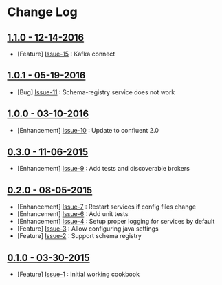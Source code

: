 Change Log
==========

[1.1.0 - 12-14-2016](https://github.com/bbaugher/confluent/issues?milestone=6&state=closed)
-------------------------------------------------------------------------------------------

  * [Feature] [Issue-15](https://github.com/bbaugher/confluent/issues/15) : Kafka connect

[1.0.1 - 05-19-2016](https://github.com/bbaugher/confluent/issues?milestone=5&state=closed)
-------------------------------------------------------------------------------------------

  * [Bug] [Issue-11](https://github.com/bbaugher/confluent/issues/11) : Schema-registry service does not work

[1.0.0 - 03-10-2016](https://github.com/bbaugher/confluent/issues?milestone=4&state=closed)
-------------------------------------------------------------------------------------------

  * [Enhancement] [Issue-10](https://github.com/bbaugher/confluent/issues/10) : Update to confluent 2.0

[0.3.0 - 11-06-2015](https://github.com/bbaugher/confluent/issues?milestone=3&state=closed)
-------------------------------------------------------------------------------------------

  * [Enhancement] [Issue-9](https://github.com/bbaugher/confluent/issues/9) : Add tests and discoverable brokers

[0.2.0 - 08-05-2015](https://github.com/bbaugher/confluent/issues?milestone=2&state=closed)
-------------------------------------------------------------------------------------------

  * [Enhancement] [Issue-7](https://github.com/bbaugher/confluent/issues/7) : Restart services if config files change
  * [Enhancement] [Issue-6](https://github.com/bbaugher/confluent/issues/6) : Add unit tests
  * [Enhancement] [Issue-4](https://github.com/bbaugher/confluent/issues/4) : Setup proper logging for services by default
  * [Feature] [Issue-3](https://github.com/bbaugher/confluent/issues/3) : Allow configuring java settings
  * [Feature] [Issue-2](https://github.com/bbaugher/confluent/issues/2) : Support schema registry

[0.1.0 - 03-30-2015](https://github.com/bbaugher/confluent/issues?milestone=1&state=closed)
-------------------------------------------------------------------------------------------

  * [Feature] [Issue-1](https://github.com/bbaugher/confluent/issues/1) : Initial working cookbook
